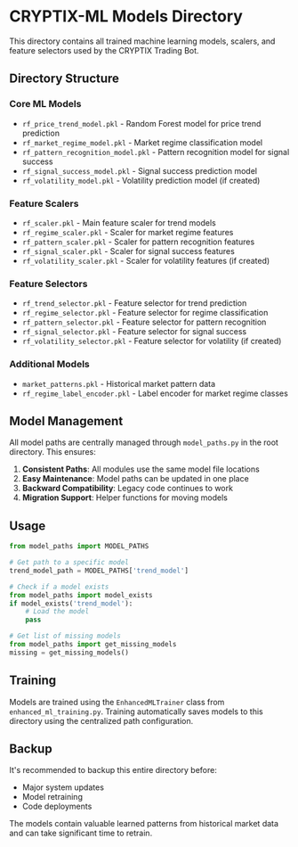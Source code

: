 # CRYPTIX-ML Models Directory

This directory contains all trained machine learning models, scalers, and feature selectors used by the CRYPTIX Trading Bot.

## Directory Structure

### Core ML Models
- `rf_price_trend_model.pkl` - Random Forest model for price trend prediction
- `rf_market_regime_model.pkl` - Market regime classification model
- `rf_pattern_recognition_model.pkl` - Pattern recognition model for signal success
- `rf_signal_success_model.pkl` - Signal success prediction model
- `rf_volatility_model.pkl` - Volatility prediction model (if created)

### Feature Scalers
- `rf_scaler.pkl` - Main feature scaler for trend models
- `rf_regime_scaler.pkl` - Scaler for market regime features
- `rf_pattern_scaler.pkl` - Scaler for pattern recognition features
- `rf_signal_scaler.pkl` - Scaler for signal success features
- `rf_volatility_scaler.pkl` - Scaler for volatility features (if created)

### Feature Selectors
- `rf_trend_selector.pkl` - Feature selector for trend prediction
- `rf_regime_selector.pkl` - Feature selector for regime classification
- `rf_pattern_selector.pkl` - Feature selector for pattern recognition
- `rf_signal_selector.pkl` - Feature selector for signal success
- `rf_volatility_selector.pkl` - Feature selector for volatility (if created)

### Additional Models
- `market_patterns.pkl` - Historical market pattern data
- `rf_regime_label_encoder.pkl` - Label encoder for market regime classes

## Model Management

All model paths are centrally managed through `model_paths.py` in the root directory. This ensures:

1. **Consistent Paths**: All modules use the same model file locations
2. **Easy Maintenance**: Model paths can be updated in one place
3. **Backward Compatibility**: Legacy code continues to work
4. **Migration Support**: Helper functions for moving models

## Usage

```python
from model_paths import MODEL_PATHS

# Get path to a specific model
trend_model_path = MODEL_PATHS['trend_model']

# Check if a model exists
from model_paths import model_exists
if model_exists('trend_model'):
    # Load the model
    pass

# Get list of missing models
from model_paths import get_missing_models
missing = get_missing_models()
```

## Training

Models are trained using the `EnhancedMLTrainer` class from `enhanced_ml_training.py`. Training automatically saves models to this directory using the centralized path configuration.

## Backup

It's recommended to backup this entire directory before:
- Major system updates
- Model retraining
- Code deployments

The models contain valuable learned patterns from historical market data and can take significant time to retrain.
